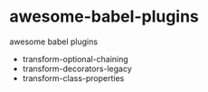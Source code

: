 # awesome-babel-plugins
awesome babel plugins

* transform-optional-chaining
* transform-decorators-legacy
* transform-class-properties

